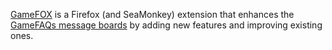 [GameFOX](http://beyondboredom.net/gamefox/) is a Firefox (and SeaMonkey)
extension that enhances the [GameFAQs message
boards](http://www.gamefaqs.com/boards) by adding new features and improving
existing ones.
